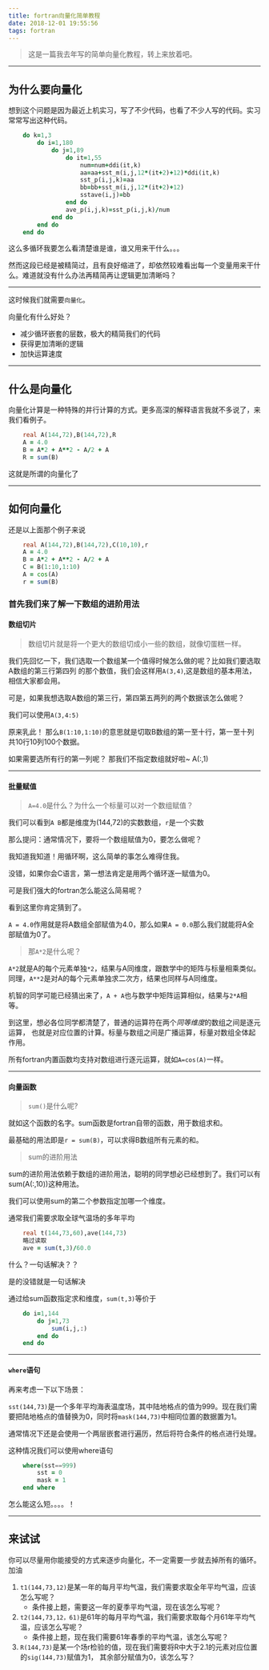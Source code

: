 ```yaml
---
title: fortran向量化简单教程
date: 2018-12-01 19:55:56
tags: fortran
---
```


> 这是一篇我去年写的简单向量化教程，转上来放着吧。

---

## 为什么要向量化
想到这个问题是因为最近上机实习，写了不少代码，也看了不少人写的代码。实习常常写出这种代码。

```fortran
    do k=1,3
        do i=1,180
            do j=1,89
                do it=1,55
                    num=num+ddi(it,k)
                    aa=aa+sst_m(i,j,12*(it+2)+12)*ddi(it,k)
                    sst_p(i,j,k)=aa
                    bb=bb+sst_m(i,j,12*(it+2)+12)
                    sstave(i,j)=bb
                end do
                ave_p(i,j,k)=sst_p(i,j,k)/num
            end do
        end do
    end do
```

这么多循环我要怎么看清楚谁是谁，谁又用来干什么。。。

然而这段已经是被精简过，且有良好缩进了，却依然较难看出每一个变量用来干什么。难道就没有什么办法再精简再让逻辑更加清晰吗？

---
这时候我们就需要`向量化`。

向量化有什么好处？

* 减少循环嵌套的层数，极大的精简我们的代码
* 获得更加清晰的逻辑
* 加快运算速度

<!-- more -->

---

## 什么是向量化

向量化计算是一种特殊的并行计算的方式。更多高深的解释语言我就不多说了，来我们看例子。

```fortran
    real A(144,72),B(144,72),R
    A = 4.0
    B = A*2 + A**2 - A/2 + A
    R = sum(B)
```

这就是所谓的向量化了

---

## 如何向量化

还是以上面那个例子来说

```fortran
    real A(144,72),B(144,72),C(10,10),r
    A = 4.0
    B = A*2 + A**2 - A/2 + A
    C = B(1:10,1:10)
    A = cos(A)
    r = sum(B)
```

### 首先我们来了解一下数组的进阶用法

#### 数组切片
  > 数组切片就是将一个更大的数组切成小一些的数组，就像切蛋糕一样。
        
  我们先回忆一下，我们选取一个数组某一个值得时候怎么做的呢？比如我们要选取A数组的第三行第四列
  的那个数值，我们会这样用`A(3,4)`,这是数组的基本用法，相信大家都会用。

  可是，如果我想选取A数组的第三行，第四第五两列的两个数据该怎么做呢？

  我们可以使用`A(3,4:5)`

  原来乳此！ 那么`B(1:10,1:10)`的意思就是切取B数组的第一至十行，第一至十列共10行10列100个数据。

  如果需要选所有行的第一列呢？ 那我们不指定数组就好啦~ A(:,1)

---

#### 批量赋值

  > `A=4.0`是什么？为什么一个标量可以对一个数组赋值？

  我们可以看到`A B`都是维度为(144,72)的实数数组，`r`是一个实数

  那么提问：通常情况下，要将一个数组赋值为0，要怎么做呢？

  我知道我知道！用循环啊，这么简单的事怎么难得住我。
 
  没错，如果你会C语言，第一想法肯定是用两个循环逐一赋值为0。 

  可是我们强大的fortran怎么能这么简易呢？

  看到这里你肯定猜到了。

  `A = 4.0`作用就是将A数组全部赋值为4.0，那么如果`A = 0.0`那么我们就能将A全部赋值为0了。

  > 那`A*2`是什么呢？
    
  `A*2`就是A的每个元素单独`*2`，结果与A同维度，跟数学中的矩阵与标量相乘类似。
  同理，`A**2`是对A的每个元素单独求二次方，结果也同样与A同维度。

  机智的同学可能已经猜出来了，`A + A`也与数学中矩阵运算相似，结果与`2*A`相等。

  到这里，想必各位同学都清楚了，普通的运算符在两个*同等维度*的数组之间是逐元运算，
  也就是对应位置的计算。标量与数组之间是广播运算，标量对数组全体起作用。

  所有fortran内置函数均支持对数组进行逐元运算，就如`A=cos(A)`一样。
  
---

#### 向量函数

  > `sum()`是什么呢?

  就如这个函数的名字。sum函数是fortran自带的函数，用于数组求和。

  最基础的用法即是`r = sum(B)`，可以求得B数组所有元素的和。

  > sum的进阶用法

  sum的进阶用法依赖于数组的进阶用法，聪明的同学想必已经想到了。我们可以有sum(A(:,10))这种用法。

  我们可以使用sum的第二个参数指定加哪一个维度。

  通常我们需要求取全球气温场的多年平均

  ```fortran
      real t(144,73,60),ave(144,73)
      略过读取
      ave = sum(t,3)/60.0
  ```

  什么？一句话解决？？

  是的没错就是一句话解决

  通过给sum函数指定求和维度，`sum(t,3)`等价于
  
  ```fortran
      do i=1,144
          do j=1,73
              sum(i,j,:)
          end do
      end do
  ```
  
---

#### `where`语句

  再来考虑一下以下场景：

  `sst(144,73)`是一个多年平均海表温度场，其中陆地格点的值为999。现在我们需要把陆地格点的值替换为0，同时将`mask(144,73)`中相同位置的数据置为1。

  通常情况下还是会使用一个两层嵌套进行遍历，然后将符合条件的格点进行处理。

  这种情况我们可以使用where语句

  ```fortran
      where(sst==999)
          sst = 0
          mask = 1
      end where
```
  怎么能这么短。。。。！
    
---

## 来试试

你可以尽量用你能接受的方式来逐步向量化，不一定需要一步就去掉所有的循环。加油

1. `t1(144,73,12)`是某一年的每月平均气温，我们需要求取全年平均气温，应该怎么写呢？
    * 条件接上题，需要这一年的夏季平均气温，现在该怎么写呢？
2. `t2(144,73,12，61)`是61年的每月平均气温，我们需要求取每个月61年平均气温，应该怎么写呢？
    * 条件接上题，现在我们需要61年春季的平均气温，该怎么写呢？
3. `R(144,73)`是某一个场r检验的值，现在我们需要将R中大于2.1的元素对应位置的`sig(144,73)`赋值为1，
其余部分赋值为0，该怎么写？
